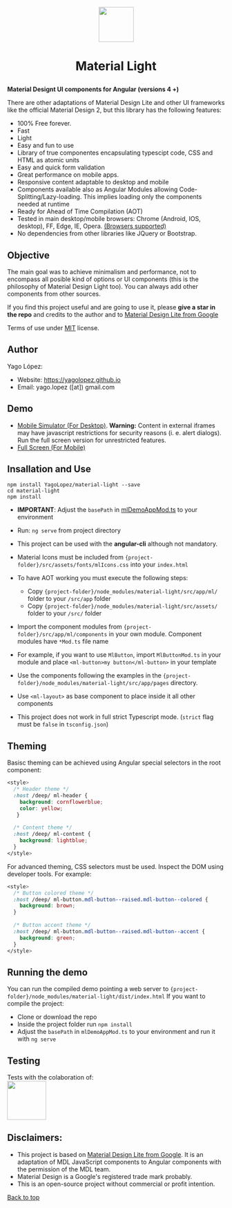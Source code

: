 <p align="center"><img src="src/assets/img/logo.png" style="margin: auto; width: 81px;"></p>

<h1><p align="center">Material Light</p></h1>

**Material Designt UI components for Angular (versions 4 +)**

There are other adaptations of Material Design Lite and other UI frameworks like the official Material Design 2, 
but this library has the following features:

- 100% Free forever.
- Fast
- Light
- Easy and fun to use
- Library of true componentes encapsulating typescipt code, CSS and HTML as atomic units
- Easy and quick form validation
- Great performance on mobile apps.
- Responsive content adaptable to desktop and mobile
- Components available also as Angular Modules allowing Code-Splitting/Lazy-loading. This implies loading only the components needed at runtime
- Ready for Ahead of Time Compilation (AOT)
- Tested in main desktop/mobile browsers: Chrome (Android, IOS, desktop), FF, Edge, IE, Opera. <a href="https://angular.io/docs/ts/latest/guide/browser-support.html" target="_blank">(Browsers supported)</a>
- No dependencies from other libraries like JQuery or Bootstrap.

## Objective

The main goal was to achieve minimalism and performance, not to encompass all posible kind of options or UI components (this is the philosophy of
Material Design Light too). You can always add other components from other sources.

If you find this project useful and are going to use it, please **give a star in the repo** and credits to the author 
and to <a href="http://getmdl.io" target="_blank">Material Design Lite from Google</a>

Terms of use under <a href="LICENSE.txt">MIT</a> license.

## Author

Yago López:

- Website: <a href="https://yagolopez.github.io" target="_blank">https://yagolopez.github.io</a>
- Email: yago.lopez ([at]) gmail.com

## Demo

- <a href="http://mobiletest.me/htc_one_m7/5189093" target="_blank">Mobile Simulator (For Desktop)</a>. <b>Warning:</b> Content in 
external iframes may have javascript restrictions for security reasons (i. e. alert dialogs). Run the full screen 
version for unrestricted features.
- <a href="https://yagolopez.github.io/material-light/dist" target="_blank">Full Screen (For Mobile)</a>


## Insallation and Use

```shell
npm install YagoLopez/material-light --save
cd material-light
npm install
```
- <b>IMPORTANT</b>: Adjust the `basePath` in 
  <a href="https://github.com/YagoLopez/material-light/blob/master/src/app/mlDemoAppMod.ts#L50" target="_blank">
  mlDemoAppMod.ts</a> to your environment
- Run: `ng serve` from project directory

- This project can be used with the **angular-cli** although not mandatory.
- Material Icons must be included from `{project-folder}/src/assets/fonts/mlIcons.css` into your `index.html`
- To have AOT working you must execute the following steps:
  - Copy `{project-folder}/node_modules/material-light/src/app/ml/` folder to your `/src/app` folder
  - Copy `{project-folder}/node_modules/material-light/src/assets/` folder to your `/src/` folder
- Import the component modules from `{project-folder}/src/app/ml/components` in your own module. Component modules have `*Mod.ts` file name
- For example, if you want to use `MlButton`, import `MlButtonMod.ts` in your module and place `<ml-button>my button</ml-button>` in your template
- Use the components following the examples in the `{project-folder}/node_modules/material-light/src/app/pages` directory.
- Use `<ml-layout>` as base component to place inside it all other components
- This project does not work in full strict Typescript mode. (`strict` flag must be `false` in `tsconfig.json`)

## Theming

Basisc theming can be achieved using Angular special selectors in the root component:

```CSS
<style>
  /* Header theme */
  :host /deep/ ml-header {
    background: cornflowerblue;
    color: yellow;
   }
   
  /* Content theme */
  :host /deep/ ml-content {
    background: lightblue;
  }
</style>
```

For advanced theming, CSS selectors must be used. Inspect the DOM using developer tools. For example:

```CSS
<style>
  /* Button colored theme */
  :host /deep/ ml-button.mdl-button--raised.mdl-button--colored {
    background: brown;
  }
  
  /* Button accent theme */
  :host /deep/ ml-button.mdl-button--raised.mdl-button--accent {
    background: green;
  }
</style>  
```

## Running the demo

You can run the compiled demo pointing a web server to `{project-folder}/node_modules/material-light/dist/index.html`
If you want to compile the project:
- Clone or download the repo
- Inside the project folder run `npm install`
- Adjust the `basePath` in `mlDemoAppMod.ts` to your environment and run it with `ng serve`

## Testing

<div>Tests with the colaboration of:</div>
<a href="https://www.browserstack.com/" target="_blank"><img src="browserstack-logo.png" height="90px"></a>

## Disclaimers:

- This project is based on <a href="http://getmdl.io" target="_blank">Material Design Lite from Google</a>. It is an adaptation of MDL JavaScript components to Angular components with the permission of the MDL team.
- Material Design is a Google's registered trade mark probably.
- This is an open-source project without commercial or profit intention.

<p><a href="#">Back to top</a>
